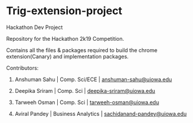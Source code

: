 # Trig-extension-project
Hackathon Dev Project

Repository for the Hackathon 2k19 Competition.

Contains all the files & packages required to build the chrome extension(Canary) and implementation packages.







Contributors:

1. Anshuman Sahu |  Comp. Sci/ECE  |   anshuman-sahu@uiowa.edu

2. Deepika Sriram |  Comp. Sci   |   deepika-sriram@uiowa.edu

3. Tarweeh Osman  |  Comp. Sci   |   tarweeh-osman@uiowa.edu

4. Aviral Pandey  |  Business Analytics   |   sachidanand-pandey@uiowa.edu
